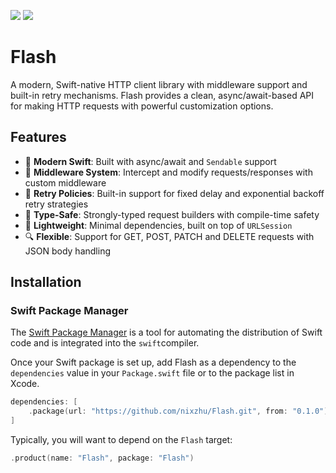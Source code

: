 [![](https://img.shields.io/endpoint?url=https%3A%2F%2Fswiftpackageindex.com%2Fapi%2Fpackages%2Fnixzhu%2FFlash%2Fbadge%3Ftype%3Dswift-versions)](https://swiftpackageindex.com/nixzhu/Flash)
[![](https://img.shields.io/endpoint?url=https%3A%2F%2Fswiftpackageindex.com%2Fapi%2Fpackages%2Fnixzhu%2FFlash%2Fbadge%3Ftype%3Dplatforms)](https://swiftpackageindex.com/nixzhu/Flash)

# Flash

A modern, Swift-native HTTP client library with middleware support and built-in retry mechanisms. Flash provides a clean, async/await-based API for making HTTP requests with powerful customization options.

## Features

- 🚀 **Modern Swift**: Built with async/await and `Sendable` support
- 🔧 **Middleware System**: Intercept and modify requests/responses with custom middleware
- 🔄 **Retry Policies**: Built-in support for fixed delay and exponential backoff retry strategies
- 📝 **Type-Safe**: Strongly-typed request builders with compile-time safety
- 🎯 **Lightweight**: Minimal dependencies, built on top of `URLSession`
- 🔍 **Flexible**: Support for GET, POST, PATCH and DELETE requests with JSON body handling

## Installation

### Swift Package Manager

The [Swift Package Manager](https://swift.org/package-manager/) is a tool for automating the distribution of Swift code and is integrated into the `swift`compiler.

Once your Swift package is set up, add Flash as a dependency to the `dependencies` value in your `Package.swift` file or to the package list in Xcode.

```swift
dependencies: [
    .package(url: "https://github.com/nixzhu/Flash.git", from: "0.1.0"),
]
```

Typically, you will want to depend on the `Flash` target:

```swift
.product(name: "Flash", package: "Flash")
```
